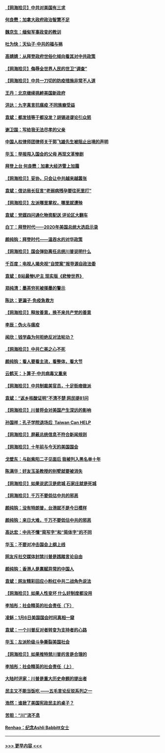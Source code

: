 #### [【网海拾贝】中共对美国有三求](../pages/nsc993/n12735197.md?t=02060151) 
#### [何良懋：加拿大政府政治智慧不足](../pages/nsc993/n12734323.md?t=02060151) 
#### [魏京生：缅甸军事政变的教训](../pages/nsc993/n12732470.md?t=02060151) 
#### [吐为快：天仙子·中共的福与祸](../pages/nsc993/n12732165.md?t=02060151) 
#### [高婧婧：从拜登政府世俗化倾向看其对中共政策](../pages/nsc993/n12730028.md?t=02060151) 
#### [【网海拾贝】侮辱全世界人民的世卫“调查”](../pages/nsc993/n12727884.md?t=02060151) 
#### [【网海拾贝】中共一刀切的防疫措施非常不人道](../pages/nsc993/n12724879.md?t=02060151) 
#### [王丹：北京继续挑衅美国新政府](../pages/nsc993/n12722456.md?t=02060151) 
#### [洪达：九字真言抗瘟疫 不同族裔受益](../pages/nsc993/n12722448.md?t=02060151) 
#### [袁斌：都发钱等于都没发？胡锡进谬论引众怒](../pages/nsc993/n12722393.md?t=02060151) 
#### [谢卫国：写给我无法尽孝的父亲](../pages/nsc993/n12720325.md?t=02060151) 
#### [中国人权律师团律师关于郭飞雄先生被阻止出境的声明](../pages/nsc993/n12720203.md?t=02060151) 
#### [华玉：举报闯入国会的父母 再现文革惨剧](../pages/nsc993/n12719070.md?t=02060151) 
#### [拜登上台 何良懋：加拿大经济雪上加霜](../pages/nsc993/n12718943.md?t=02060151) 
#### [【网海拾贝】妥协，只会让中共越来越嚣张](../pages/nsc993/n12717392.md?t=02060151) 
#### [袁斌：信访局长狂言“老弱病残孕要往死里打”](../pages/nsc993/n12717343.md?t=02060151) 
#### [【网海拾贝】左派哪里掌权，哪里就遭殃](../pages/nsc993/n12715009.md?t=02060151) 
#### [袁斌：党媒四问通化物资配送 评论区大翻车](../pages/nsc993/n12714950.md?t=02060151) 
#### [白丁：拜登时代——2020年美国总统大选启示录](../pages/nsc993/n12714920.md?t=02060151) 
#### [颜纯钩：拜登时代——温吞水的对华政策](../pages/nsc993/n12713245.md?t=02060151) 
#### [【网海拾贝】国会弹劾离任总统川普说明什么](../pages/nsc993/n12712816.md?t=02060151) 
#### [千百度：电视人揭央视“自焚案”报导源自政法委](../pages/nsc993/n12709760.md?t=02060151) 
#### [袁斌：B站最惨UP主 现实版《悲惨世界》](../pages/nsc993/n12709686.md?t=02060151) 
#### [郑纯清：墨茶穷死被搽墨的警示](../pages/nsc993/n12709262.md?t=02060151) 
#### [陈达：更漏子·免疫急救方](../pages/nsc993/n12709244.md?t=02060151) 
#### [【网海拾贝】释放善意，换不来共产党的善意](../pages/nsc993/n12708361.md?t=02060151) 
#### [李辰：伪火与瘟疫](../pages/nsc993/n12707981.md?t=02060151) 
#### [闻欣：钱学森为何拒绝反对法轮功？](../pages/nsc993/n12707407.md?t=02060151) 
#### [【网海拾贝】中共亡美之心不死](../pages/nsc993/n12707621.md?t=02060151) 
#### [颜纯钩：看人要看主流，看整体，看大节](../pages/nsc993/n12707536.md?t=02060151) 
#### [云鹤天：卜算子‧中共病毒又重来](../pages/nsc993/n12707408.md?t=02060151) 
#### [【网海拾贝】中共制裁美官员，十足街痞做派](../pages/nsc993/n12705115.md?t=02060151) 
#### [袁斌：“返乡核酸证明”不清不楚 网民提81问](../pages/nsc993/n12704982.md?t=02060151) 
#### [【网海拾贝】川普将会对美国产生深远的影响](../pages/nsc993/n12703045.md?t=02060151) 
#### [孙国祥：孔子学院退场后  Taiwan Can HELP](../pages/nsc993/n12702430.md?t=02060151) 
#### [【网海拾贝】屏蔽总统信息不符合新闻规则](../pages/nsc993/n12699998.md?t=02060151) 
#### [【网海拾贝】十年前与今天的美国国会](../pages/nsc993/n12696993.md?t=02060151) 
#### [戈壁东：与赵紫阳二子见面后 我被列入黑名单十年](../pages/nsc993/n12696215.md?t=02060151) 
#### [陈满华：好友玉圣教授的别墅就要被消失](../pages/nsc993/n12695411.md?t=02060151) 
#### [【网海拾贝】如果说武汉是悲城 石家庄就是死城](../pages/nsc993/n12694589.md?t=02060151) 
#### [【网海拾贝】千万不要低估中共的邪恶](../pages/nsc993/n12692771.md?t=02060151) 
#### [颜纯钩：没有特朗普，台港就不是今日模样](../pages/nsc993/n12692678.md?t=02060151) 
#### [颜纯钩：来日大难，千万不要低估中共的邪恶](../pages/nsc993/n12692080.md?t=02060151) 
#### [高达宏：中共不懂“简写字”和“简体字”的不同](../pages/nsc993/n12692068.md?t=02060151) 
#### [华玉：不要对冲击国会上纲上线](../pages/nsc993/n12689948.md?t=02060151) 
#### [网友斥社交媒体封禁川普是践踏言论自由](../pages/nsc993/n12687482.md?t=02060151) 
#### [颜纯钩：香港人是禀赋异常的中国人](../pages/nsc993/n12685142.md?t=02060151) 
#### [袁斌：网友精彩回应小粉红中共二战角色说法](../pages/nsc993/n12684994.md?t=02060151) 
#### [【网海拾贝】如果人性变坏 什么好制度都没用](../pages/nsc993/n12683000.md?t=02060151) 
#### [李旭彤：社会精英的社会责任（下）](../pages/nsc993/n12680604.md?t=02060151) 
#### [凌稣：1月6日美国国会时间真相一窥](../pages/nsc993/n12682780.md?t=02060151) 
#### [袁斌：一个川普反对者转变为支持者的心路](../pages/nsc993/n12682700.md?t=02060151) 
#### [华玉：左派阶级斗争撕裂美国社会](../pages/nsc993/n12681226.md?t=02060151) 
#### [【网海拾贝】如果推特禁川普的言是合理的](../pages/nsc993/n12681232.md?t=02060151) 
#### [李旭彤：社会精英的社会责任（上）](../pages/nsc993/n12680501.md?t=02060151) 
#### [大陆时评家：川普是重大历史命题的提出者](../pages/nsc993/n12679904.md?t=02060151) 
#### [民主又不能当饭吃 ——五毛言论反驳系列之一](../pages/nsc993/n12679877.md?t=02060151) 
#### [浩然：谁掀了美国宪政民主的桌子？](../pages/nsc993/n12679850.md?t=02060151) 
#### [苦胆：“川”流不息](../pages/nsc993/n12678388.md?t=02060151) 
#### [Renhao：纪念Ashli Babbitt女士](../pages/nsc993/n12678359.md?t=02060151) 

----
#### [ >>> 更早内容 <<< ](../indexes/nsc993-earlier.md)
